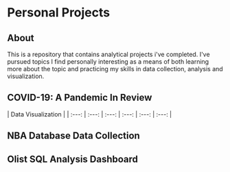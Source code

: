 # Personal Projects

## About
This is a repository that contains analytical projects i've completed. I've pursued topics I find personally interesting as a means of both learning more about the topic and practicing my skills in data collection, analysis and visualization. 

## COVID-19: A Pandemic In Review
| Data Visualization |
| :---: | :---: | :---: | :---: | :---: | :---: |
## NBA Database Data Collection

## Olist SQL Analysis Dashboard


